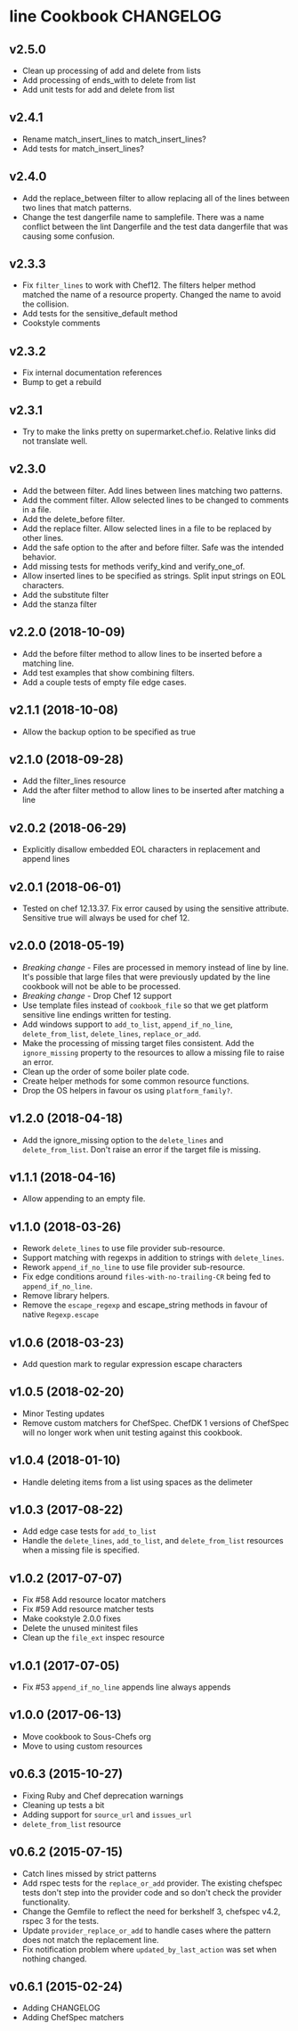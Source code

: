 # line Cookbook CHANGELOG

## v2.5.0

- Clean up processing of add and delete from lists
- Add processing of ends_with to delete from list
- Add unit tests for add and delete from list

## v2.4.1

- Rename match_insert_lines to match_insert_lines?
- Add tests for match_insert_lines?

## v2.4.0

- Add the replace_between filter to allow replacing all of the lines between two lines that match patterns.
- Change the test dangerfile name to samplefile.  There was a name conflict between the lint Dangerfile and the test data dangerfile that was causing some confusion.

## v2.3.3

- Fix `filter_lines` to work with Chef12. The filters helper method matched the name of a resource property.
  Changed the name to avoid the collision.
- Add tests for the sensitive_default method
- Cookstyle comments

## v2.3.2

- Fix internal documentation references
- Bump to get a rebuild

## v2.3.1

- Try to make the links pretty on supermarket.chef.io.  Relative links did not translate well.

## v2.3.0

- Add the between filter.
  Add lines between lines matching two patterns.
- Add the comment filter.
  Allow selected lines to be changed to comments in a file.
- Add the delete_before filter.
- Add the replace filter.
  Allow selected lines in a file to be replaced by other lines.
- Add the safe option to the after and before filter.
  Safe was the intended behavior.
- Add missing tests for methods verify_kind and verify_one_of.
- Allow inserted lines to be specified as strings. Split input strings on EOL characters.
- Add the substitute filter
- Add the stanza filter

## v2.2.0 (2018-10-09)

- Add the before filter method to allow lines to be inserted before a matching line.
- Add test examples that show combining filters.
- Add a couple tests of empty file edge cases.

## v2.1.1 (2018-10-08)

- Allow the backup option to be specified as true

## v2.1.0 (2018-09-28)

- Add the filter_lines resource
- Add the after filter method to allow lines to be inserted after matching a line

## v2.0.2 (2018-06-29)

- Explicitly disallow embedded EOL characters in replacement and append lines

## v2.0.1 (2018-06-01)

- Tested on chef 12.13.37.  Fix error caused by using the sensitive attribute.  Sensitive true will always be used for chef 12.

## v2.0.0 (2018-05-19)

- _Breaking change_ - Files are processed in memory instead of line by line. It's possible that large files that were previously updated by the line cookbook will not be able to be processed.
- _Breaking change_ - Drop Chef 12 support
- Use template files instead of `cookbook_file` so that we get platform sensitive line endings written for testing.
- Add windows support to `add_to_list`, `append_if_no_line`, `delete_from_list`, `delete_lines`, `replace_or_add`.
- Make the processing of missing target files consistent. Add the `ignore_missing` property to the resources to allow a missing file to raise an error.
- Clean up the order of some boiler plate code.
- Create helper methods for some common resource functions.
- Drop the OS helpers in favour os using `platform_family?`.

## v1.2.0 (2018-04-18)

- Add the ignore_missing option to the `delete_lines` and `delete_from_list`. Don't raise an error if the target file is missing.

## v1.1.1 (2018-04-16)

- Allow appending to an empty file.

## v1.1.0 (2018-03-26)

- Rework `delete_lines` to use file provider sub-resource.
- Support matching with regexps in addition to strings with `delete_lines`.
- Rework `append_if_no_line` to use file provider sub-resource.
- Fix edge conditions around `files-with-no-trailing-CR` being fed to `append_if_no_line`.
- Remove library helpers.
- Remove the `escape_regexp` and escape_string methods in favour of native `Regexp.escape`

## v1.0.6 (2018-03-23)

- Add question mark to regular expression escape characters

## v1.0.5 (2018-02-20)

- Minor Testing updates
- Remove custom matchers for ChefSpec. ChefDK 1 versions of ChefSpec will no longer work when unit testing against this cookbook.

## v1.0.4 (2018-01-10)

- Handle deleting items from a list using spaces as the delimeter

## v1.0.3 (2017-08-22)

- Add edge case tests for `add_to_list`
- Handle the `delete_lines`, `add_to_list`, and `delete_from_list` resources when a missing file is specified.

## v1.0.2 (2017-07-07)

- Fix #58 Add resource locator matchers
- Fix #59 Add resource matcher tests
- Make cookstyle 2.0.0 fixes
- Delete the unused minitest files
- Clean up the `file_ext` inspec resource

## v1.0.1 (2017-07-05)

- Fix #53 `append_if_no_line` appends line always appends

## v1.0.0 (2017-06-13)

- Move cookbook to Sous-Chefs org
- Move to using custom resources

## v0.6.3 (2015-10-27)

- Fixing Ruby and Chef deprecation warnings
- Cleaning up tests a bit
- Adding support for `source_url` and `issues_url`
- `delete_from_list` resource

## v0.6.2 (2015-07-15)

- Catch lines missed by strict patterns
- Add rspec tests for the `replace_or_add` provider. The existing chefspec tests don't step into the provider code and so don't check the provider functionality.
- Change the Gemfile to reflect the need for berkshelf 3, chefspec v4.2, rspec 3 for the tests.
- Update `provider_replace_or_add` to handle cases where the pattern does not match the replacement line.
- Fix notification problem where `updated_by_last_action` was set when nothing changed.

## v0.6.1 (2015-02-24)

- Adding CHANGELOG
- Adding ChefSpec matchers
